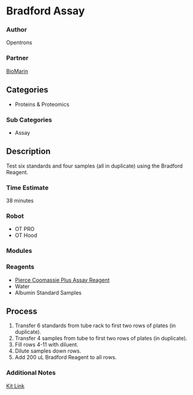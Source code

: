 # Bradford Assay

### Author
Opentrons

### Partner
[BioMarin](http://www.biomarin.com/)

## Categories
* Proteins & Proteomics

### Sub Categories
* Assay

## Description
Test six standards and four samples (all in duplicate) using the Bradford Reagent.

### Time Estimate
38  minutes

### Robot
* OT PRO 
* OT Hood

### Modules

### Reagents
* [Pierce Coomassie Plus Assay Reagent](https://www.thermofisher.com/order/catalog/product/23238)
* Water
* Albumin Standard Samples

## Process
1. Transfer 6 standards from tube rack to first two rows of plates (in duplicate).
2. Transfer 4 samples from tube to first two rows of plates (in duplicate).
3. Fill rows 4-11 with diluent.
4. Dilute samples down rows.
5. Add 200 uL Bradford Reagent to all rows.


### Additional Notes
[Kit Link](https://www.thermofisher.com/order/catalog/product/23236)


